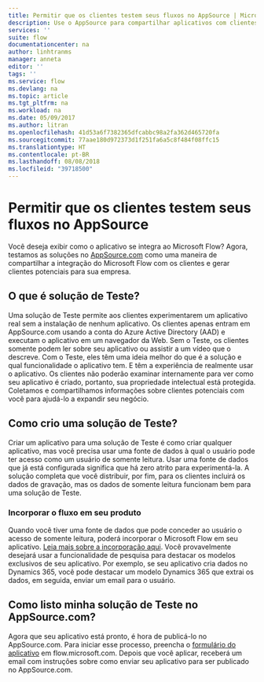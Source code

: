 ```yaml
---
title: Permitir que os clientes testem seus fluxos no AppSource | Microsoft Docs
description: Use o AppSource para compartilhar aplicativos com clientes e gere clientes potenciais para sua empresa.
services: ''
suite: flow
documentationcenter: na
author: linhtranms
manager: anneta
editor: ''
tags: ''
ms.service: flow
ms.devlang: na
ms.topic: article
ms.tgt_pltfrm: na
ms.workload: na
ms.date: 05/09/2017
ms.author: litran
ms.openlocfilehash: 41d53a6f7382365dfcabbc98a2fa362d465720fa
ms.sourcegitcommit: 77aae180d972373d1f251fa6a5c8f484f08ffc15
ms.translationtype: HT
ms.contentlocale: pt-BR
ms.lasthandoff: 08/08/2018
ms.locfileid: "39718500"
---
```

# <a name="let-customers-test-drive-your-flows-on-appsource"></a>Permitir que os clientes testem seus fluxos no AppSource
Você deseja exibir como o aplicativo se integra ao Microsoft Flow? Agora, testamos as soluções no [AppSource.com](https://appsource.microsoft.com) como uma maneira de compartilhar a integração do Microsoft Flow com os clientes e gerar clientes potenciais para sua empresa.

## <a name="what-is-a-test-drive-solution"></a>O que é solução de Teste?
Uma solução de Teste permite aos clientes experimentarem um aplicativo real sem a instalação de nenhum aplicativo. Os clientes apenas entram em AppSource.com usando a conta do Azure Active Directory (AAD) e executam o aplicativo em um navegador da Web. Sem o Teste, os clientes somente podem ler sobre seu aplicativo ou assistir a um vídeo que o descreve. Com o Teste, eles têm uma ideia melhor do que é a solução e qual funcionalidade o aplicativo tem. E têm a experiência de realmente usar o aplicativo. Os clientes não poderão examinar internamente para ver como seu aplicativo é criado, portanto, sua propriedade intelectual está protegida. Coletamos e compartilhamos informações sobre clientes potenciais com você para ajudá-lo a expandir seu negócio.

## <a name="how-do-i-build-a-test-drive-solution"></a>Como crio uma solução de Teste?
Criar um aplicativo para uma solução de Teste é como criar qualquer aplicativo, mas você precisa usar uma fonte de dados à qual o usuário pode ter acesso como um usuário de somente leitura. Usar uma fonte de dados que já está configurada significa que há zero atrito para experimentá-la. A solução completa que você distribuir, por fim, para os clientes incluirá os dados de gravação, mas os dados de somente leitura funcionam bem para uma solução de Teste.

### <a name="embed-flow-into-your-product"></a>Incorporar o fluxo em seu produto
Quando você tiver uma fonte de dados que pode conceder ao usuário o acesso de somente leitura, poderá incorporar o Microsoft Flow em seu aplicativo. [Leia mais sobre a incorporação aqui](embed-flow-dev.md). Você provavelmente desejará usar a funcionalidade de pesquisa para destacar os modelos exclusivos de seu aplicativo. Por exemplo, se seu aplicativo cria dados no Dynamics 365, você pode destacar um modelo Dynamics 365 que extrai os dados, em seguida, enviar um email para o usuário. 

## <a name="how-do-i-list-my-test-drive-solution-on-appsourcecom"></a>Como listo minha solução de Teste no AppSource.com?
Agora que seu aplicativo está pronto, é hora de publicá-lo no AppSource.com. Para iniciar esse processo, preencha o [formulário do aplicativo](https://flow.microsoft.com/partners/get-listed/) em flow.microsoft.com. Depois que você aplicar, receberá um email com instruções sobre como enviar seu aplicativo para ser publicado no AppSource.com.

